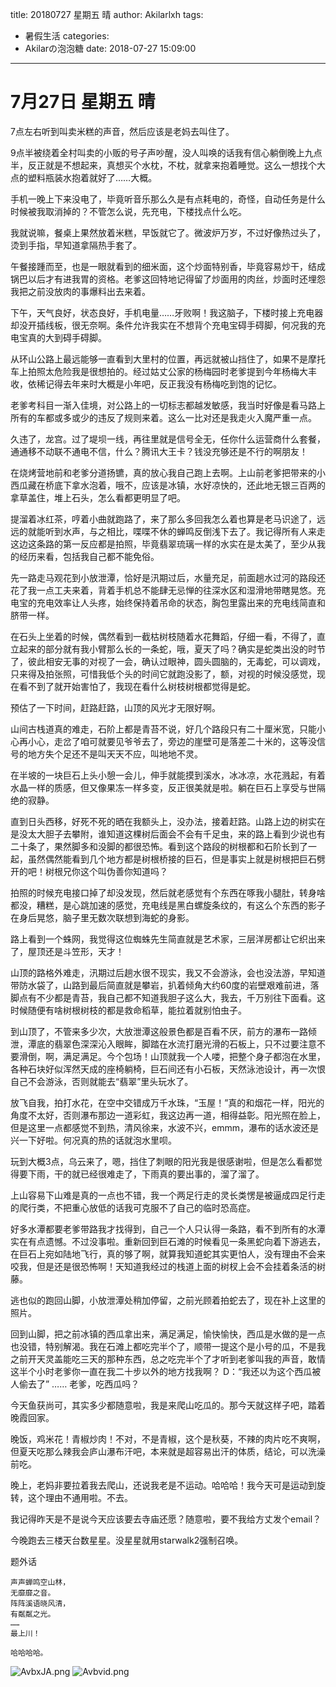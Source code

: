 title: 20180727 星期五 晴
author: Akilarlxh
tags:
  - 暑假生活
categories:
  - Akilarの泡泡糖
date: 2018-07-27 15:09:00
---
# 7月27日 星期五 晴

7点左右听到叫卖米糕的声音，然后应该是老妈去叫住了。

9点半被绕着全村叫卖的小贩的号子声吵醒，没人叫唤的话我有信心躺倒晚上九点半，反正就是不想起来，真想买个水枕，不枕，就拿来抱着睡觉。这么一想找个大点的塑料瓶装水抱着就好了……大概。

手机一晚上下来没电了，毕竟听音乐那么久是有点耗电的，奇怪，自动任务是什么时候被我取消掉的？不管怎么说，先充电，下楼找点什么吃。

我就说嘛，餐桌上果然放着米糕，早饭就它了。微波炉万岁，不过好像热过头了，烫到手指，早知道拿隔热手套了。

午餐接踵而至，也是一眼就看到的细米面，这个炒面特别香，毕竟容易炒干，结成锅巴以后才有进我胃的资格。老爹这回特地记得留了炒面用的肉丝，炒面时还埋怨我把之前没放肉的事爆料出去来着。

下午，天气良好，状态良好，手机电量……牙败啊！我这脑子，下楼时接上充电器却没开插线板，很无奈啊。条件允许我实在不想背个充电宝碍手碍脚，何况我的充电宝真的大到碍手碍脚。

从环山公路上最远能够一直看到大里村的位置，再远就被山挡住了，如果不是摩托车上拍照太危险我是很想拍的。经过姑丈公家的杨梅园时老爹提到今年杨梅大丰收，依稀记得去年来时大概是小年吧，反正我没有杨梅吃到饱的记忆。

老爹考科目一渐入佳境，对公路上的一切标志都越发敏感，我当时好像是看马路上所有的车都或多或少的违反了规则来着。这么一比对还是我走火入魔严重一点。

久违了，龙宫。过了堤坝一线，再往里就是信号全无，任你什么运营商什么套餐，通通移不动联不通电不信，什么？腾讯大王卡？钱没充够还是不行的啊朋友！

在烧烤营地前和老爹分道扬镳，真的放心我自己跑上去啊。上山前老爹把带来的小西瓜藏在桥底下拿水泡着，哦不，应该是冰镇，水好凉快的，还此地无银三百两的拿草盖住，堆上石头，怎么看都更明显了吧。

提溜着冰红茶，哼着小曲就跑路了，来了那么多回我怎么着也算是老马识途了，远远的就能听到水声，与之相比，喋喋不休的蝉鸣反倒浅下去了。我记得所有人来走这边这条路的第一反应都是拍照，毕竟翡翠琉璃一样的水实在是太美了，至少从我的经历来看，包括我自己都不能免俗。

先一路走马观花到小放泄潭，恰好是汛期过后，水量充足，前面趟水过河的路段还花了我一点工夫来着，背着手机总不能肆无忌惮的往深水区和湿滑地带瞎晃悠。充电宝的充电效率让人头疼，始终保持着吊命的状态，胸包里露出来的充电线简直和脐带一样。

在石头上坐着的时候，偶然看到一截枯树枝随着水花舞蹈，仔细一看，不得了，直立起来的部分就有我小臂那么长的一条蛇，哦，夏天了吗？确实是蛇类出没的时节了，彼此相安无事的对视了一会，确认过眼神，圆头圆脑的，无毒蛇，可以调戏，只来得及拍张照，可惜我低个头的时间它就跑没影了，额，对视的时候没感觉，现在看不到了就开始害怕了，我现在看什么树枝树根都觉得是蛇。

预估了一下时间，赶路赶路，山顶的风光才无限好啊。

山间古栈道真的难走，石阶上都是青苔不说，好几个路段只有二十厘米宽，只能小心再小心，走岔了咱可就要见爷爷去了，旁边的崖壁可是落差二十米的，这等没信号的地方失个足还不是叫天天不应，叫地地不灵。

在半坡的一块巨石上头小憩一会儿，伸手就能摸到溪水，冰冰凉，水花溅起，有着水晶一样的质感，但又像果冻一样多变，反正很美就是啦。躺在巨石上享受与世隔绝的寂静。

直到日头西移，好死不死的晒在我额头上，没办法，接着赶路。山路上边的树实在是没太大胆子去攀附，谁知道这棵树后面会不会有千足虫，来的路上看到少说也有二十条了，果然脚多和没脚的都很恐怖。看到这个路段的树根都和石阶长到了一起，虽然偶然能看到几个地方都是树根桥接的巨石，但是事实上就是树根把巨石劈开的吧！树根兄你这个叫伪善你知道吗？

拍照的时候充电接口掉了却没发现，然后就老感觉有个东西在啄我小腿肚，转身啥都没，糟糕，是心跳加速的感觉，充电线是黑白螺旋条纹的，有这么个东西的影子在身后晃悠，脑子里无数次联想到海蛇的身影。

路上看到一个蛛网，我觉得这位蜘蛛先生简直就是艺术家，三层洋房都让它织出来了，屋顶还是斗笠形，天才！

山顶的路格外难走，汛期过后趟水很不现实，我又不会游泳，会也没法游，早知道带防水袋了，山路到最后简直就是攀岩，扒着倾角大约60度的岩壁艰难前进，落脚点有不少都是青苔，我自己都不知道我胆子这么大，我去，千万别往下面看。这时候随便有啥树根树枝的都是救命稻草，能拉着就别怕虫子。

到山顶了，不管来多少次，大放泄潭这般景色都是百看不厌，前方的瀑布一路倾泄，潭底的翡翠色深深沁入眼眸，脚踏在水流打磨光滑的石板上，只不过要注意不要滑倒，啊，满足满足。今个包场！山顶就我一个人喽，把整个身子都泡在水里，各种石块好似浑然天成的座椅躺椅，巨石间还有小石板，天然泳池设计，再一次恨自己不会游泳，否则就能去“翡翠”里头玩水了。

放飞自我，拍打水花，在空中交错成万千水珠，“玉屋！”真的和烟花一样，阳光的角度不太好，否则瀑布那边一道彩虹，我这边再一道，相得益彰。阳光照在脸上，但是这里一点都感觉不到热，清风徐来，水波不兴，emmm，瀑布的话水波还是兴一下好啦。何况真的热的话就泡水里呗。

玩到大概3点，乌云来了，嗯，挡住了刺眼的阳光我是很感谢啦，但是怎么看都觉得要下雨，干的就已经很难走了，下雨真的要出事的，溜了溜了。

上山容易下山难是真的一点也不错，我一个两足行走的灵长类愣是被逼成四足行走的爬行类，不把重心放低的话我可克服不了自己的临时恐高症。

好多水潭都要老爹带路我才找得到，自己一个人只认得一条路，看不到所有的水潭实在有点遗憾。不过没事啦。重新回到巨石滩的时候看见一条黑蛇向着下游逃去，在巨石上宛如陆地飞行，真的够了啊，就算我知道蛇其实更怕人，没有理由不会来咬我，但是还是很恐怖啊！天知道我经过的栈道上面的树杈上会不会挂着条活的树藤。

逃也似的跑回山脚，小放泄潭处稍加停留，之前光顾着拍蛇去了，现在补上这里的照片。

回到山脚，把之前冰镇的西瓜拿出来，满足满足，愉快愉快，西瓜是水做的是一点也没错，特别解渴。我在石滩上都吃完半个了，顺带一提这个是小号的瓜，不是我之前开天灵盖能吃三天的那种东西，总之吃完半个了才听到老爹叫我的声音，敢情这半个小时老爹你一直在我二十步以外的地方找我啊？
D：“我还以为这个西瓜被人偷去了”
……
老爹，吃西瓜吗？

今天鱼获尚可，其实多少都随意啦，我是来爬山吃瓜的。那今天就这样子吧，踏着晚霞回家。

晚饭，鸡米花！青椒炒肉！不对，不是青椒，这个是秋葵，不辣的肉片吃不爽啊，但夏天吃那么辣我会庐山瀑布汗吧，本来就是超容易出汗的体质，结论，可以洗澡前吃。

晚上，老妈非要拉着我去爬山，还说我老是不运动。哈哈哈！我今天可是运动到旋转，这个理由不通用啦。不去。

我记得昨天是不是说今天应该要去寺庙还愿？随意啦，要不我给方丈发个email？

今晚跑去三楼天台数星星。没星星就用starwalk2强制召唤。

题外话
```
声声蝉鸣空山林，
无靡靡之音。
阵阵溪语晓风清，
有粼粼之光。
……
最上川！

哈哈哈哈。
```
![AvbxJA.png](https://s2.ax1x.com/2019/04/16/AvbxJA.png)
![Avbvid.png](https://s2.ax1x.com/2019/04/16/Avbvid.png)